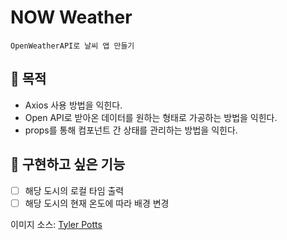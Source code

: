 # NOW Weather

    OpenWeatherAPI로 날씨 앱 만들기

## 📌 목적

- Axios 사용 방법을 익힌다.
- Open API로 받아온 데이터를 원하는 형태로 가공하는 방법을 익힌다.
- props를 통해 컴포넌트 간 상태를 관리하는 방법을 익힌다.

## 📝 구현하고 싶은 기능

- [ ] 해당 도시의 로컬 타임 출력
- [ ] 해당 도시의 현재 온도에 따라 배경 변경

이미지 소스: [Tyler Potts](https://www.youtube.com/channel/UCBBGM84ZOs7z5jpTQAaZ_Hg)
